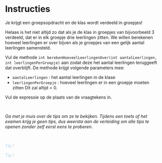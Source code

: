 # Instructies

Je krijgt een groepsopdracht en de klas wordt verdeeld in groepjes!

Helaas is het niet altijd zo dat als je de klas in groepjes van bijvoorbeeld 3 verdeeld, dat er in elk groepje drie leerlingen zitten. We willen berekenen hoeveel leerlingen er over bijven als je groepjes van een gelijk aantal leerlingen samensteld.

Vul de methode `int berekenHoeveelLeerlingenOver(int aantalLeerlingen, int leerlingenPerGroepje)` aan zodat deze het aantal leerlingen teruggeeft dat overblijft. De methode krijgt volgende parameters mee:
- `aantalLeerlingen` : het aantal leerlingen in de klase
- `leerlingenPerGroepje` : hoeveel leerlingen er in een groepje moeten zitten Dit zal altijd > 0.

Vul de expressie op de plaats van de vraagtekens in.

<br>

_Ga met je muis over de tips om ze te bekijken. Tijdens een toets of het examen krijg je geen tips, dus weersta aan de verleiding om alle tips te openen zonder zelf eerst eens te proberen._

<br>

<p class="spoiler">
We werken met integers.
</p>

<p class="spoiler">
Je gaat de operator 'rest-na-deling' nodig hebben.
</p>


<style>
.spoiler {
  visibility: hidden;
}

.spoiler::before {
  visibility: visible;
  content: "Tip !";
  color:lightblue;
}

.spoiler:hover {
  visibility: visible;
}

.spoiler:hover::before {
  display: hide;
}
</style>